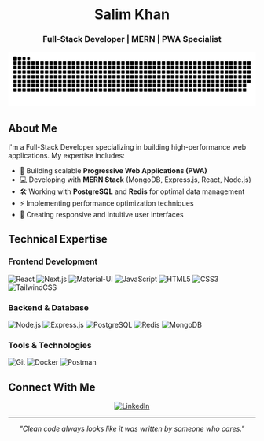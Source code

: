 <h1 align="center">Salim Khan</h1>
<h3 align="center">Full-Stack Developer | MERN | PWA Specialist</h3>

<p align="center">
  <img src="https://raw.githubusercontent.com/platane/platane/output/github-contribution-grid-snake-dark.svg" width="800">
</p>

## About Me
I'm a Full-Stack Developer specializing in building high-performance web applications. My expertise includes:

- 🔧 Building scalable **Progressive Web Applications (PWA)**
- 💻 Developing with **MERN Stack** (MongoDB, Express.js, React, Node.js)
- 🛠️ Working with **PostgreSQL** and **Redis** for optimal data management
- ⚡ Implementing performance optimization techniques
- 🌟 Creating responsive and intuitive user interfaces

## Technical Expertise

### Frontend Development
![React](https://img.shields.io/badge/React-20232A?style=flat-square&logo=react&logoColor=61DAFB)
![Next.js](https://img.shields.io/badge/Next.js-000000?style=flat-square&logo=nextdotjs&logoColor=white)
![Material-UI](https://img.shields.io/badge/Material--UI-007FFF?style=flat-square&logo=mui&logoColor=white)
![JavaScript](https://img.shields.io/badge/JavaScript-F7DF1E?style=flat-square&logo=javascript&logoColor=black)
![HTML5](https://img.shields.io/badge/HTML5-E34F26?style=flat-square&logo=html5&logoColor=white)
![CSS3](https://img.shields.io/badge/CSS3-1572B6?style=flat-square&logo=css3&logoColor=white)
![TailwindCSS](https://img.shields.io/badge/Tailwind_CSS-38B2AC?style=flat-square&logo=tailwind-css&logoColor=white)

### Backend & Database
![Node.js](https://img.shields.io/badge/Node.js-339933?style=flat-square&logo=nodedotjs&logoColor=white)
![Express.js](https://img.shields.io/badge/Express.js-000000?style=flat-square&logo=express&logoColor=white)
![PostgreSQL](https://img.shields.io/badge/PostgreSQL-316192?style=flat-square&logo=postgresql&logoColor=white)
![Redis](https://img.shields.io/badge/Redis-DC382D?style=flat-square&logo=redis&logoColor=white)
![MongoDB](https://img.shields.io/badge/MongoDB-47A248?style=flat-square&logo=mongodb&logoColor=white)

### Tools & Technologies
![Git](https://img.shields.io/badge/Git-F05032?style=flat-square&logo=git&logoColor=white)
![Docker](https://img.shields.io/badge/Docker-2496ED?style=flat-square&logo=docker&logoColor=white)
![Postman](https://img.shields.io/badge/Postman-FF6C37?style=flat-square&logo=postman&logoColor=white)

## Connect With Me
<p align="center">
  <a href="https://www.linkedin.com/in/salim-khan-969492256" target="_blank" rel="noopener noreferrer">
    <img src="https://img.shields.io/badge/LinkedIn-0077B5?style=for-the-badge&logo=linkedin&logoColor=white" alt="LinkedIn"/>
  </a>
</p>

---

<p align="center">
  <i>"Clean code always looks like it was written by someone who cares."</i>
</p>
